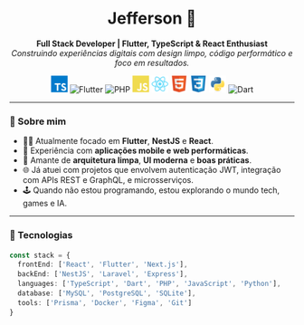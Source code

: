 <h1 align="center">Jefferson 🧠</h1>

<p align="center">
  <b>Full Stack Developer | Flutter, TypeScript & React Enthusiast</b><br>
  <i>Construindo experiências digitais com design limpo, código performático e foco em resultados.</i>
</p>

<div align="center">
  <img src="https://raw.githubusercontent.com/devicons/devicon/master/icons/typescript/typescript-plain.svg" height="30" alt="TypeScript"/>
  <img src="https://iconape.com/wp-content/files/yb/61798/svg/flutter-logo.svg" height="30" alt="Flutter"/>
  <img src="https://upload.wikimedia.org/wikipedia/commons/thumb/3/31/Webysther_20160423_-_Elephpant.svg/2560px-Webysther_20160423_-_Elephpant.svg.png" height="30" alt="PHP"/>
  <img src="https://raw.githubusercontent.com/devicons/devicon/master/icons/javascript/javascript-plain.svg" height="30" alt="JavaScript"/>
  <img src="https://raw.githubusercontent.com/devicons/devicon/master/icons/react/react-original.svg" height="30" alt="React"/>
  <img src="https://raw.githubusercontent.com/devicons/devicon/master/icons/html5/html5-original.svg" height="30" alt="HTML5"/>
  <img src="https://raw.githubusercontent.com/devicons/devicon/master/icons/css3/css3-original.svg" height="30" alt="CSS3"/>
  <img src="https://raw.githubusercontent.com/devicons/devicon/master/icons/python/python-original.svg" height="30" alt="Python"/>
  <img src="https://www.scottbrady91.com/img/logos/dart.svg" height="30" alt="Dart"/>
</div>

---

### 🧩 Sobre mim

- 👨‍💻 Atualmente focado em **Flutter**, **NestJS** e **React**.
- 🚀 Experiência com **aplicações mobile e web performáticas**.
- 🧱 Amante de **arquitetura limpa**, **UI moderna** e **boas práticas**.
- 🌐 Já atuei com projetos que envolvem autenticação JWT, integração com APIs REST e GraphQL, e microsserviços.
- 🕹️ Quando não estou programando, estou explorando o mundo tech, games e IA.

---

### 🚀 Tecnologias

```ts
const stack = {
  frontEnd: ['React', 'Flutter', 'Next.js'],
  backEnd: ['NestJS', 'Laravel', 'Express'],
  languages: ['TypeScript', 'Dart', 'PHP', 'JavaScript', 'Python'],
  database: ['MySQL', 'PostgreSQL', 'SQLite'],
  tools: ['Prisma', 'Docker', 'Figma', 'Git']
}
